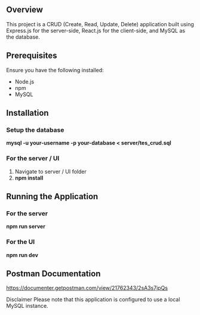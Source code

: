 ## Overview
This project is a CRUD (Create, Read, Update, Delete) application built using Express.js for the server-side, React.js for the client-side, and MySQL as the database.

## Prerequisites
Ensure you have the following installed:
- Node.js
- npm
- MySQL

## Installation
### Setup the database
**mysql -u your-username -p your-database < server/tes_crud.sql**
### For the server / UI
1. Navigate to server / UI folder
2. **npm install**

## Running the Application
### For the server
**npm run server**
### For the UI
**npm run dev**

## Postman Documentation
https://documenter.getpostman.com/view/21762343/2sA3s7jpQs

Disclaimer
Please note that this application is configured to use a local MySQL instance.
